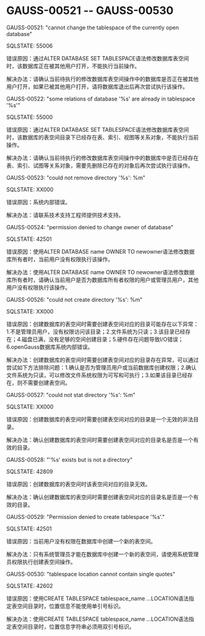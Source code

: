# GAUSS-00521 -- GAUSS-00530

GAUSS-00521: "cannot change the tablespace of the currently open database"

SQLSTATE: 55006

错误原因：通过ALTER DATABASE SET TABLESPACE语法修改数据库表空间时，该数据库正在被其他用户打开，不能执行当前操作。

解决办法：请确认当前待执行的修改数据库表空间操作中的数据库是否正在被其他用户打开，如果已被其他用户打开，请将数据库退出后再次尝试执行该操作。

GAUSS-00522: "some relations of database '%s' are already in tablespace '%s'"

SQLSTATE: 55000

错误原因：通过ALTER DATABASE SET TABLESPACE语法修改数据库表空间时，该数据库的表空间目录下已经存在表、索引、视图等关系对象，不能执行当前操作。

解决办法：请确认当前待执行的修改数据库表空间操作中的数据库中是否已经存在表、索引、试图等关系对象，需要先删除已存在的对象后再次尝试执行该操作。

GAUSS-00523: "could not remove directory '%s': %m"

SQLSTATE: XX000

错误原因：系统内部错误。

解决办法：请联系技术支持工程师提供技术支持。

GAUSS-00524: "permission denied to change owner of database"

SQLSTATE: 42501

错误原因：使用ALTER DATABASE name OWNER TO newowner语法修改数据库所有者时，当前用户没有权限执行该操作。

解决办法：使用ALTER DATABASE name OWNER TO newowner语法修改数据库所有者时，请确认当前用户是否为数据库所有者权限的用户或管理员用户，其他用户没有权限执行该操作。

GAUSS-00526: "could not create directory '%s': %m"

SQLSTATE: XX000

错误原因：创建数据库的表空间时需要创建表空间对应的目录可能存在以下异常：1.不是管理员用户，没有权限访问该目录；2.文件系统为只读；3.该目录已经存在；4.磁盘已满，没有足够的空间创建目录；5.硬件存在问题导致I/O错误；6.openGauss数据库系统内部错误。

解决办法：创建数据库的表空间时需要创建表空间对应的目录存在异常，可以通过尝试如下方法排除问题：1.确认是否为管理员用户或当前数据库创建权限；2.确认文件系统为只读，可以修改文件系统权限为可写和可执行；3.如果该目录已经存在，则不需要创建表空间。

GAUSS-00527: "could not stat directory '%s': %m"

SQLSTATE: XX000

错误原因：创建数据库的表空间时需要创建表空间对应的目录是一个无效的非法目录。

解决办法：确认创建数据库的表空间时需要创建表空间对应的目录名是否是一个有效的目录。

GAUSS-00528: "'%s' exists but is not a directory"

SQLSTATE: 42809

错误原因：创建数据库的表空间时该表空间对应的目录无效。

解决办法：确认创建数据库的表空间时需要创建表空间对应的目录名是否是一个有效的目录。

GAUSS-00529: "Permission denied to create tablespace '%s'."

SQLSTATE: 42501

错误原因：当前用户没有权限在数据库中创建一个新的表空间。

解决办法：只有系统管理员才能在数据库中创建一个新的表空间，请使用系统管理员权限执行创建表空间操作。

GAUSS-00530: "tablespace location cannot contain single quotes"

SQLSTATE: 42602

错误原因：使用CREATE TABLESPACE tablespace\_name ...LOCATION语法指定表空间目录时，位置信息不能使用单引号标识。

解决办法：使用CREATE TABLESPACE tablespace\_name ...LOCATION语法指定表空间目录时，位置信息字符串必须用双引号标识。

